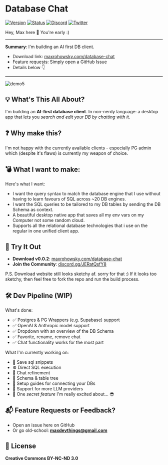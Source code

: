 # Database Chat

[![Version](https://img.shields.io/badge/VERSION-0.0.2-brightgreen?style=for-the-badge)](https://maxrohowsky.com/database-chat)
[![Status](https://img.shields.io/badge/STATUS-EARLY_ACCESS-orange?style=for-the-badge)](https://maxrohowsky.com/database-chat)
[![Discord](https://img.shields.io/badge/COMMUNITY-JOIN_NOW-7289DA?style=for-the-badge&logo=discord&logoColor=white)](https://discord.gg/JERatQsfY8)
[![Twitter](https://img.shields.io/badge/FOLLOW-@MAXROHOWSKY-1DA1F2?style=for-the-badge&logo=twitter&logoColor=white)](https://x.com/MaxRohowsky)

Hey, Max here 👋 You're early :)

-----------------------------------------------------
**Summary**: I'm building an AI first DB client.
- Download link: [maxrohowsky.com/database-chat](https://maxrohowsky.com/database-chat)
- Feature requests: Simply open a GitHub Issue
- Details below 👇
-----------------------------------------------------

![demo5](https://github.com/user-attachments/assets/c96773f7-6152-4755-84c1-e6935884ebca)


## 💡 What's This All About?

I'm building an **AI-first database client**. In non-nerdy language: a desktop app that lets you *search and edit your DB by chatting with it*.

## ❓ Why make this?

I'm not happy with the currently available clients - especially PG admin which (despite it's flaws) is currently my weapon of choice.

## 💣 What I want to make:

Here's what I want:
- I want the query syntax to match the database engine that I use without having to learn favours of SQL across ~20 DB engines.
- I want the SQL queries to be tailored to my DB tables by sending the DB Schema as context.
- A beautiful desktop native app that saves all my env vars on my Computer not some random cloud.
- Supports all the relational database technologies that i use on the regular in one unified client app. 

## 🚀 Try It Out

* **Download v0.0.2**: [maxrohowsky.com/database-chat](https://maxrohowsky.com/database-chat)
* **Join the Community**: [discord.gg/JERatQsfY8](https://discord.gg/JERatQsfY8)

P.S. Download website still looks sketchy af. sorry for that :) If it looks too sketchy, then feel free to fork the repo and run the build process.

## 🛠️ Dev Pipeline (WIP)

What's done:
* ✅ Postgres & PG Wrappers (e.g. Supabase) support
* ✅ OpenAI & Anthropic model support
* ✅ Dropdown with an overview of the DB Schema
* ✅ Favorite, rename, remove chat
* ✅ Chat functionality works for the most part

What I'm currently working on:
* 💾 Save sql snippets
* ⚙️ Direct SQL execution
* 🧠 Chat refinement
* 🌲 Schema & table tree
* 📘 Setup guides for connecting your DBs
* 🔌 Support for more LLM providers
* 🎁 One *secret feature* I'm really excited about... 😎

## 📬 Feature Requests or Feedback?

* Open an issue here on GitHub
* Or go old-school: **maxdevthings@gmail.com**

## 📄 License

**Creative Commons BY-NC-ND 3.0** 
